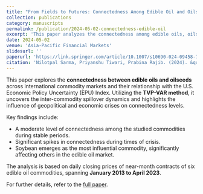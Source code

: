 ```yaml
---
title: "From Fields to Futures: Connectedness Among Edible Oil and Oilseeds—Where Soybean Leads, Others Follow"
collection: publications
category: manuscripts
permalink: /publication/2024-05-02-connectedness-edible-oil
excerpt: 'This paper analyzes the connectedness among edible oils, oilseeds, and the U.S. Economic Policy Uncertainty Index using the TVP-VAR method.'
date: 2024-05-02
venue: 'Asia-Pacific Financial Markets'
slidesurl: ''
paperurl: 'https://link.springer.com/article/10.1007/s10690-024-09458-7' 
citation: 'Nilotpal Sarma, Priyanshu Tiwari, Prabina Rajib. (2024). &quot;From Fields to Futures: Connectedness Among Edible Oil and Oilseeds—Where Soybean Leads, Others Follow.&quot; <i>Asia-Pacific Financial Markets</i>. Springer Japan, 1-17.'
---
```


This paper explores the **connectedness between edible oils and oilseeds** across international commodity markets and their relationship with the U.S. Economic Policy Uncertainty (EPU) Index. Utilizing the **TVP-VAR method**, it uncovers the inter-commodity spillover dynamics and highlights the influence of geopolitical and economic crises on connectedness levels.  

Key findings include:  
- A moderate level of connectedness among the studied commodities during stable periods.  
- Significant spikes in connectedness during times of crisis.  
- Soybean emerges as the most influential commodity, significantly affecting others in the edible oil market.  

The analysis is based on daily closing prices of near-month contracts of six edible oil commodities, spanning **January 2013 to April 2023**.  

For further details, refer to the [full paper](https://link.springer.com/article/10.1007/s10690-024-09458-7). 
